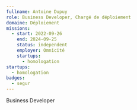 ```yaml
---
fullname: Antoine Dupuy
role: Business Developer, Chargé de déploiement
domaine: Déploiement
missions:
  - start: 2022-09-26
    end: 2024-09-25
    status: independent
    employer: Omnicité
    startups:
      - homologation
startups:
  - homologation
badges:
  - segur
---
```

Business Developer
